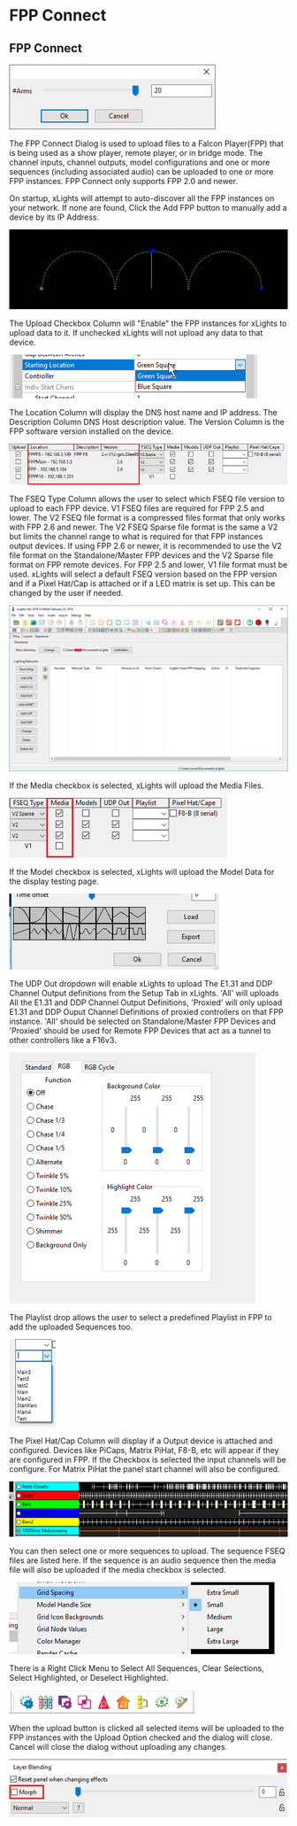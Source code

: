 # FPP Connect

## FPP Connect

![FPP Connect Dialog](../../../.gitbook/assets/image%20%28560%29.png)

The FPP Connect Dialog is used to upload files to a Falcon Player\(FPP\) that is being used as a show player, remote player, or in bridge mode. The channel inputs, channel outputs, model configurations and one or more sequences \(including associated audio\) can be uploaded to one or more FPP instances. FPP Connect only supports FPP 2.0 and newer.

On startup, xLights will attempt to auto-discover all the FPP instances on your network. If none are found, Click the Add FPP button to manually add a device by its IP Address.

![List of FPP Devices](../../../.gitbook/assets/image%20%28629%29.png)

The Upload Checkbox Column will "Enable" the FPP instances for xLights to upload data to it. If unchecked xLights will not upload any data to that device.

![Upload Enable Column](../../../.gitbook/assets/image%20%28538%29.png)

The Location Column will display the DNS host name and IP address. The Description Column DNS Host description value. The Version Column is the FPP software version installed on the device.

![FPP Host Information, IP Address and Version ](../../../.gitbook/assets/image-792.png)

The FSEQ Type Column allows the user to select which FSEQ file version to upload to each FPP device. V1 FSEQ files are required for FPP 2.5 and lower. The V2 FSEQ file format is a compressed files format that only works with FPP 2.6 and newer. The V2 FSEQ Sparse file format is the same a V2 but limits the channel range to what is required for that FPP instances output devices. If using FPP 2.6 or newer, it is recommended to use the V2 file format on the Standalone/Master FPP devices and the V2 Sparse file format on FPP remote devices. For FPP 2.5 and lower, V1 file format must be used. xLights will select a default FSEQ version based on the FPP version and if a Pixel Hat/Cap is attached or if a LED matrix is set up. This can be changed by the user if needed.

![FSEQ Version Selector](../../../.gitbook/assets/image%20%28443%29.png)

If the Media checkbox is selected, xLights will upload the Media Files.

![Media Upload Column](../../../.gitbook/assets/image%20%2816%29.png)

If the Model checkbox is selected, xLights will upload the Model Data for the display testing page.

![Model Upload Column](../../../.gitbook/assets/image%20%28250%29.png)

The UDP Out dropdown will enable xLights to upload The E1.31 and DDP Channel Output definitions from the Setup Tab in xLights. 'All' will uploads All the E1.31 and DDP Channel Output Definitions, 'Proxied' will only upload E1.31 and DDP Ouput Channel Definitions of proxied controllers on that FPP instance. 'All' should be selected on Standalone/Master FPP Devices and 'Proxied' should be used for Remote FPP Devices that act as a tunnel to other controllers like a F16v3.

![](../../../.gitbook/assets/image%20%2829%29.png)

The Playlist drop allows the user to select a predefined Playlist in FPP to add the uploaded Sequences too.

![PlayList Drop-Down](../../../.gitbook/assets/image-800.png)

The Pixel Hat/Cap Column will display if a Output device is attached and configured. Devices like PiCaps, Matrix PiHat, F8-B, etc will appear if they are configured in FPP. If the Checkbox is selected the input channels will be configure. For Matrix PiHat the panel start channel will also be configured.

![Hat/Cap Information](../../../.gitbook/assets/image%20%28618%29.png)

You can then select one or more sequences to upload. The sequence FSEQ files are listed here. If the sequence is an audio sequence then the media file will also be uploaded if the media checkbox is selected.

![Sequence Selection](../../../.gitbook/assets/image%20%28726%29.png)

There is a Right Click Menu to Select All Sequences, Clear Selections, Select Highlighted, or Deselect Highlighted.

![](../../../.gitbook/assets/image%20%28359%29.png)

When the upload button is clicked all selected items will be uploaded to the FPP instances with the Upload Option checked and the dialog will close. Cancel will close the dialog without uploading any changes.

![Add FPP, Upload, and Cancel Button](../../../.gitbook/assets/image%20%28541%29.png)


